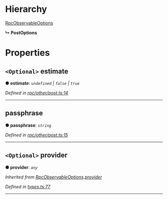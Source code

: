 

# Hierarchy

 [RpcObservableOptions](_types_.rpcobservableoptions.md)

**↳ PostOptions**

# Properties

<a id="estimate"></a>

## `<Optional>` estimate

**● estimate**: *`undefined` \| `false` \| `true`*

*Defined in [rpc/other/post.ts:14](https://github.com/paritytech/js-libs/blob/e0c2d92/packages/light.js/src/rpc/other/post.ts#L14)*

___
<a id="passphrase"></a>

##  passphrase

**● passphrase**: *`string`*

*Defined in [rpc/other/post.ts:15](https://github.com/paritytech/js-libs/blob/e0c2d92/packages/light.js/src/rpc/other/post.ts#L15)*

___
<a id="provider"></a>

## `<Optional>` provider

**● provider**: *`any`*

*Inherited from [RpcObservableOptions](_types_.rpcobservableoptions.md).[provider](_types_.rpcobservableoptions.md#provider)*

*Defined in [types.ts:77](https://github.com/paritytech/js-libs/blob/e0c2d92/packages/light.js/src/types.ts#L77)*

___

